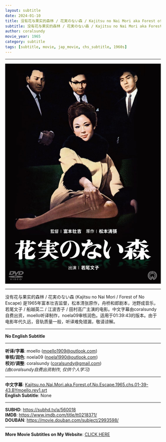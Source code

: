 ```yaml
---
layout: subtitle
date: 2024-01-10
title: 没有花与果实的森林 / 花実のない森 / Kajitsu no Nai Mori aka Forest of No Escape 1965 Subtitle (Chinese)
subtitle: 没有花与果实的森林 / 花実のない森 / Kajitsu no Nai Mori aka Forest of No Escape 1965 Subtitle (Chinese)
author: coralsundy
movie_year: 1965
category: subtitle
tags: [subtitle, movie, jap_movie, chs_subtitle, 1960s]
---
```


------

<img src="../assets/tt0218371.jpg" alt="tt0218371_cover_art" />

------

没有花与果实的森林 / 花実のない森 (Kajitsu no Nai Mori / Forest of No Escape) 是1965年富本壮吉监督，松本清张原作，舟桥和郎剧本，池野成音乐，若尾文子 / 船越英二 / 江波杏子 / 田村高广主演的电影。中文字幕由coralsundy自费出资，moello听译制作，noela09审核润色。适用于01:39:43的版本。由于电影年代久远，音轨质量一般，听译难免错漏，敬请谅解。

------

**No English Subtitle**

------

**听译/字幕**: moello (moello1909@outlook.com)<br>
**审核/润色**: noela09 (noela1990@outlook.com)<br>
**校对/调整**: coralsundy (coralsundy@gmail.com)<br>
*(由coralsundy自费出资制作, 仅供个人学习)*

------

**中文字幕**: [Kajitsu.no.Nai.Mori.aka.Forest.of.No.Escape.1965.chs.01-39-43.BYmoello.rev1.srt](../subtitles/Kajitsu.no.Nai.Mori.aka.Forest.of.No.Escape.1965.chs.01-39-43.BYmoello.rev1.srt)<br>
**English Subtitle**: None

------

**SUBHD**: <https://subhd.tv/a/560018><br>
**IMDB**: <https://www.imdb.com/title/tt0218371/><br>
**DOUBAN**: <https://movie.douban.com/subject/2993598/>

------

**More Movie Subtitles on My Website**: <a href='{% post_url 2021-01-10-subtitles-summary-list %}'>CLICK HERE</a>


